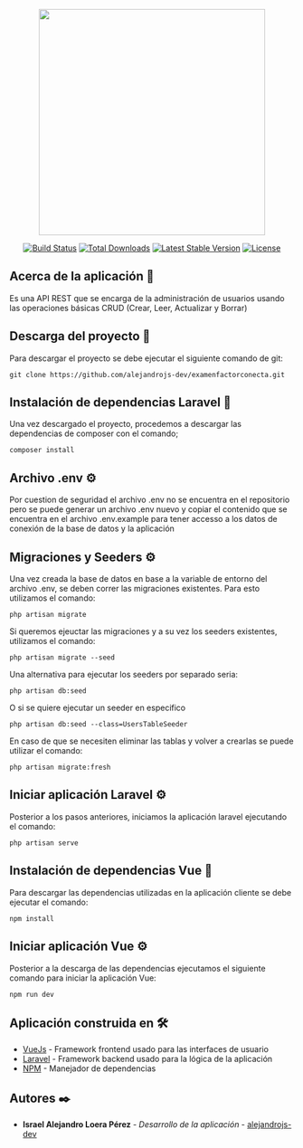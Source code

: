 <p align="center"><img src="https://res.cloudinary.com/dtfbvvkyp/image/upload/v1566331377/laravel-logolockup-cmyk-red.svg" width="400"></p>

<p align="center">
<a href="https://travis-ci.org/laravel/framework"><img src="https://travis-ci.org/laravel/framework.svg" alt="Build Status"></a>
<a href="https://packagist.org/packages/laravel/framework"><img src="https://poser.pugx.org/laravel/framework/d/total.svg" alt="Total Downloads"></a>
<a href="https://packagist.org/packages/laravel/framework"><img src="https://poser.pugx.org/laravel/framework/v/stable.svg" alt="Latest Stable Version"></a>
<a href="https://packagist.org/packages/laravel/framework"><img src="https://poser.pugx.org/laravel/framework/license.svg" alt="License"></a>
</p>

## Acerca de la aplicación 🚀

Es una API REST que se encarga de la administración de usuarios usando las operaciones básicas CRUD (Crear, Leer, Actualizar y Borrar)

## Descarga del proyecto 🔧

Para descargar el proyecto se debe ejecutar el siguiente comando de git:

```
git clone https://github.com/alejandrojs-dev/examenfactorconecta.git
```

## Instalación de dependencias Laravel 🔧

Una vez descargado el proyecto, procedemos a descargar las dependencias de composer con el comando;

```
composer install
```

## Archivo .env ⚙️

Por cuestion de seguridad el archivo .env no se encuentra en el repositorio pero se puede generar un archivo .env nuevo
y copiar el contenido que se encuentra en el archivo .env.example para tener accesso a los datos de conexión de la base de datos y la aplicación

## Migraciones y Seeders ⚙️

Una vez creada la base de datos en base a la variable de entorno del archivo .env, se deben correr las migraciones existentes. Para esto utilizamos el comando:

```
php artisan migrate
```

Si queremos ejeuctar las migraciones y a su vez los seeders existentes, utilizamos el comando:

```
php artisan migrate --seed
```

Una alternativa para ejecutar los seeders por separado seria:

```
php artisan db:seed
```

O si se quiere ejecutar un seeder en especifico

```
php artisan db:seed --class=UsersTableSeeder
```

En caso de que se necesiten eliminar las tablas y volver a crearlas se puede utilizar el comando:

```
php artisan migrate:fresh
```

## Iniciar aplicación Laravel ⚙️

Posterior a los pasos anteriores, iniciamos la aplicación laravel ejecutando el comando:

```
php artisan serve
```

## Instalación de dependencias Vue 🔧

Para descargar las dependencias utilizadas en la aplicación cliente se debe ejecutar el comando:

```
npm install
```

## Iniciar aplicación Vue ⚙️

Posterior a la descarga de las dependencias ejecutamos el siguiente comando para iniciar la aplicación Vue:

```
npm run dev
```

## Aplicación construida en 🛠️

* [VueJs](https://vuejs.org/) - Framework frontend usado para las interfaces de usuario
* [Laravel](https://laravel.com/) - Framework backend usado para la lógica de la aplicación
* [NPM](https://www.npmjs.com/) - Manejador de dependencias

## Autores ✒️

* **Israel Alejandro Loera Pérez** - *Desarrollo de la aplicación* - [alejandrojs-dev](https://github.com/alejandrojs-dev)
